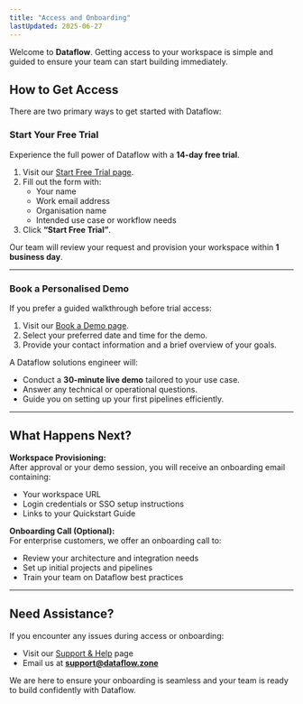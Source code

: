 ```yaml
---
title: "Access and Onboarding"
lastUpdated: 2025-06-27
---
```


Welcome to **Dataflow**. Getting access to your workspace is simple and guided to ensure your team can start building immediately.

## How to Get Access

There are two primary ways to get started with Dataflow:

### Start Your Free Trial

Experience the full power of Dataflow with a **14-day free trial**.

1. Visit our [Start Free Trial page](https://dataflow-marketing.netlify.app/start-free-trail/).
2. Fill out the form with:
   - Your name
   - Work email address
   - Organisation name
   - Intended use case or workflow needs
3. Click **“Start Free Trial”**.

Our team will review your request and provision your workspace within **1 business day**.

---

###  Book a Personalised Demo

If you prefer a guided walkthrough before trial access:

1. Visit our [Book a Demo page](https://dataflow-marketing.netlify.app/book-demo/).
2. Select your preferred date and time for the demo.
3. Provide your contact information and a brief overview of your goals.

A Dataflow solutions engineer will:

- Conduct a **30-minute live demo** tailored to your use case.
- Answer any technical or operational questions.
- Guide you on setting up your first pipelines efficiently.

---

## What Happens Next?

 **Workspace Provisioning:**  
After approval or your demo session, you will receive an onboarding email containing:

- Your workspace URL  
- Login credentials or SSO setup instructions  
- Links to your Quickstart Guide

 **Onboarding Call (Optional):**  
For enterprise customers, we offer an onboarding call to:

- Review your architecture and integration needs  
- Set up initial projects and pipelines  
- Train your team on Dataflow best practices

---

## Need Assistance?

If you encounter any issues during access or onboarding:

- Visit our [Support & Help](/support) page  
- Email us at **support@dataflow.zone**

We are here to ensure your onboarding is seamless and your team is ready to build confidently with Dataflow.
